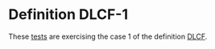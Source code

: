 # Definition DLCF-1

These [tests](.) are exercising the case 1 of the definition [DLCF](../dlcf/Readme.md).
